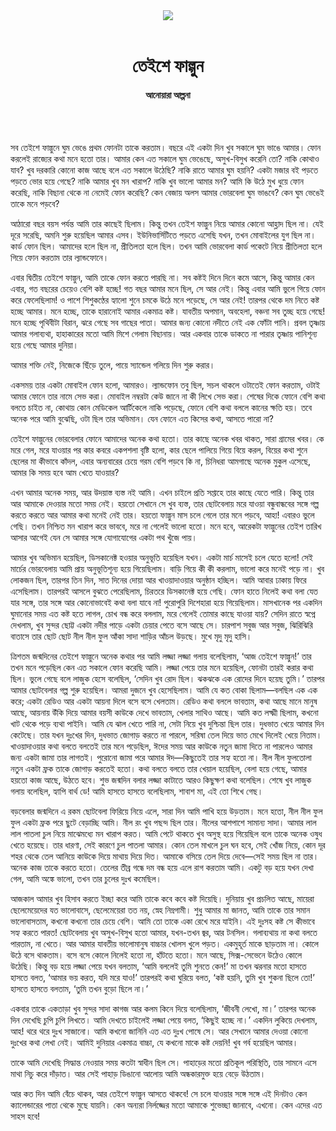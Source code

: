 <div align=center>
<img src=https://images.prothomalo.com/prothomalo-bangla%2F2021-03%2F51eb3017-862c-4d53-a602-cc977902ac9f%2F23_falgun_cover.png?rect=0%2C158%2C900%2C473&w=1200&ar=40%3A21&auto=format%2Ccompress&ogImage=true&mode=crop&overlay=&overlay_position=bottom&overlay_width_pct=1 />
<br><br>
<h1>তেইশে ফাল্গুন</h1> 
<h4>আনোয়ারা আল্পনা</h4>
<br><br>
</div>

সব তেইশে ফাল্গুনে ঘুম ভেঙে প্রথম ফোনটা তাকে করতাম। বছরে এই একটা দিন খুব সকালে ঘুম ভাঙে আমার। ফোন করলেই রাজ্যের কথা মনে হতো তার। আমার কেন এত সকালে ঘুম ভেঙেছে, অসুখ-বিসুখ করেনি তো? নাকি কোথাও যাব? খুব দরকারি কোনো কাজ আছে বলে এত সকালে উঠেছি? নাকি রাতে আমার ঘুম হয়নি? একটা মজার বই পড়তে পড়তে ভোর হয়ে গেছে? নাকি আমার খুব মন খারাপ? নাকি খুব ভালো আমার মন? আমি কি উঠে মুখ ধুয়ে ফোন করেছি, নাকি বিছানা থেকে না নেমেই ফোন করেছি? কেন বেজায় অলস আমার ভোরবেলা ঘুম ভাঙবে? কেন ঘুম ভেঙেই তাকে মনে পড়বে?

আঠারো বছর বয়স পর্যন্ত আমি তার কাছেই ছিলাম। কিন্তু তখন তেইশ ফাল্গুন নিয়ে আমার কোনো আহ্লাদ ছিল না। যেই দূরে সরেছি, অমনি শুরু হয়েছিল আমার এসব। ইউনিভার্সিটিতে পড়তে এসেছি যখন, তখন মোবাইলের যুগ ছিল না। কার্ড ফোন ছিল। আমাদের হলে ছিল না, প্রীতিলতা হলে ছিল। তখন আমি ভোরবেলা কার্ড পকেটে নিয়ে প্রীতিলতা হলে গিয়ে ফোন করতাম তার ল্যান্ডফোনে।

এবার দ্বিতীয় তেইশে ফাল্গুন, আমি তাকে ফোন করতে পারছি না। সব কষ্টই দিনে দিনে কমে আসে, কিন্তু আমার কেন এবার, গত বছরের চেয়েও বেশি কষ্ট হচ্ছে! গত বছর আমার মনে ছিল, সে আর নেই। কিন্তু এবার আমি ভুলে গিয়ে ফোন করে ফেলেছিলাম! ও পাশে শিশুকণ্ঠের হ্যালো শুনে চমকে উঠে মনে পড়েছে, সে আর নেই! তারপর থেকে দম নিতে কষ্ট হচ্ছে আমার। মনে হচ্ছে, তাকে হারানোই আমার একমাত্র কষ্ট। যাবতীয় অপমান, অবহেলা, বঞ্চনা সব তুচ্ছ হয়ে গেছে! মনে হচ্ছে পৃথিবীটা বিরান, ঝরে গেছে সব গাছের পাতা। আমার জন্য কোনো নদীতে নেই এক ফোঁটা পানি। প্রবল তৃষ্ণায় আমার গলাব্যথা, হাহাকারের মতো আমি মিশে গেলাম বিছানায়। আর একবার তাকে ডাকতে না পারার তৃষ্ণায় পানিশূন্য হয়ে গেছে আমার দুনিয়া।

আমার শক্তি নেই, নিজেকে ছিঁড়ে তুলে, পায়ে স্যান্ডেল গলিয়ে দিন শুরু করার।

একসময় তার একটা মোবাইল ফোন হলো, আমারও। ল্যান্ডফোন তবু ছিল, সচল থাকলে ওটাতেই ফোন করতাম, ওটাই আমার ফোনে তার নামে সেভ করা। মোবাইল নম্বরটা কেউ জানে না কী লিখে সেভ করা। শেষের দিকে ফোনে বেশি কথা বলতে চাইত না, কোথায় কোন মেডিকেল আর্টিকেলে নাকি পড়েছে, ফোনে বেশি কথা বললে কানের ক্ষতি হয়। তবে অনেক পরে আমি বুঝেছি, ওটা ছিল তার অভিমান। যেন ফোনে এত কিসের কথা, আসতে পারো না?

তেইশে ফাল্গুনের ভোরবেলার ফোনে আমাদের অনেক কথা হতো। তার কাছে অনেক খবর থাকত, সারা গ্রামের খবর। কে মরে গেল, মরে যাওয়ার পর কার কবরে একপশলা বৃষ্টি হলো, কার ছেলে পালিয়ে গিয়ে বিয়ে করল, বিয়ের কথা শুনে ছেলের মা কীভাবে কাঁদল, এবার অন্যবারের চেয়ে গরম বেশি পড়বে কি না, চিনিধরা আমগাছে অনেক মুকুল এসেছে, আমার কি সময় হবে আম খেতে যাওয়ার?

এখন আমার অনেক সময়, আর উদয়াস্ত ব্যস্ত নই আমি। এখন চাইলে প্রতি সপ্তাহে তার কাছে যেতে পারি। কিন্তু তার আর আমাকে দেওয়ার মতো সময় নেই। হয়তো সেখানে সে খুব ব্যস্ত, তার ছোটবেলায় মরে যাওয়া বন্ধুবান্ধবের সঙ্গে গল্প করতে করতে আর আমার কথা মনেই নেই তার। হয়তো ফাল্গুন মাস চলে গেলে তার মনে পড়বে, আহা! এবারও ভুলে গেছি। তখন নিশ্চিত মন খারাপ করে ভাববে, মরে না গেলেই ভালো হতো। মনে হবে, আরেকটা ফাল্গুনের তেইশ তারিখ আসার আগেই যেন সে আমার সঙ্গে যোগাযোগের একটা পথ খুঁজে পায়।

আমার খুব অভিমান হয়েছিল, ডিসকানেক্ট হওয়ার অনুভূতি হয়েছিল যখন। একটা মার্চ মাসেই চলে যেতে হলো! সেই মার্চের ভোরবেলায় আমি প্রায় অনুভূতিশূন্য হয়ে গিয়েছিলাম। বাড়ি গিয়ে কী কী করলাম, ভালো করে মনেই পড়ে না। খুব লোকজন ছিল, তারপর তিন দিন, সাত দিনের দোয়া আর খাওয়াদাওয়ার অনুষ্ঠান হচ্ছিল। আমি আবার ঢাকায় ফিরে এসেছিলাম। তারপরই আসলে বুঝতে পেরেছিলাম, চিরতরে ডিসকানেক্ট হয়ে গেছি। ফোন হাতে নিলেই কথা বলা যেত যার সঙ্গে, তার সঙ্গে আর কোনোভাবেই কথা বলা যাবে না! পুরোপুরি দিশেহারা হয়ে গিয়েছিলাম। মাসখানেক পর একদিন ঘুমানোর সময় এত কষ্ট হতে লাগল, চোখ বন্ধ করে বললাম, মরে গেলেই তোমার কাছে যাওয়া যায়? সেদিন রাতে স্বপ্নে দেখলাম, খুব সুন্দর ছোট্ট একটা নদীর পাড়ে একটা চেয়ার পেতে বসে আছে সে। চারপাশ সবুজ আর সবুজ, ঝিরিঝিরি বাতাসে তার ছোট ছোট নীল নীল ফুল আঁকা সাদা শাড়ির আঁচল উড়ছে। মুখে মৃদু মৃদু হাসি।

ত্রিশতম জন্মদিনের তেইশে ফাল্গুনে অনেক কথার পর আমি লজ্জা লজ্জা গলায় বলেছিলাম, ‘আজ তেইশে ফাল্গুন!’ তার তখন মনে পড়েছিল কেন এত সকালে ফোন করেছি আমি। লজ্জা পেয়ে তার মনে হয়েছিল, ফোনটা তারই করার কথা ছিল। ভুলে গেছে বলে লাজুক হেসে বলেছিল, ‘সেদিন খুব রোদ ছিল। ঝকঝকে এক রোদের দিনে হয়েছ তুমি।’ তারপর আমার ছোটবেলার গল্প শুরু হয়েছিল। আমরা দুজনে খুব হেসেছিলাম। আমি যে কত বোকা ছিলাম—বলছিল এক এক করে; একটা রেডিও আর একটা আয়না দিলে বসে বসে খেলতাম। রেডিও কথা বললে ভাবতাম, কথা আছে মানে মানুষ আছে, আয়নায় উঁকি দিয়ে আমার বয়সী কাউকে দেখে ভাবতাম, খেলার সাথিও আছে। আমি কত লক্ষ্মী ছিলাম, কখনো খাট থেকে পড়ে ব্যথা পাইনি। আমি যে ঝাল খেতে পারি না, সেটা নিয়ে খুব দুশ্চিন্তা ছিল তার। দুধভাত খেয়ে আমার দিন কেটেছে। তার যখন দুঃখের দিন, দুধভাত জোগাড় করতে না পারলে, সরিষা তেল দিয়ে ভাত মেখে দিলেই খেয়ে নিতাম। খাওয়াদাওয়ার কথা বলতে বলতেই তার মনে পড়েছিল, ঈদের সময় আর কাউকে নতুন জামা দিতে না পারলেও আমার জন্য একটা জামা তার লাগতই। পুরোনো জামা পরে আমার ঈদ—কিছুতেই তার সহ্য হতো না। নীল নীল ফুলতোলা নতুন একটা ফ্রক তাকে জোগাড় করতেই হতো। কথা বলতে বলতে তার খেয়াল হয়েছিল, বেলা হয়ে গেছে, আমার হয়তো কাজ আছে, উঠতে হবে। শুভ জন্মদিন বলার লজ্জা কাটাতে আরও কিছুক্ষণ কথা বলেছিল। শেষে খুব লাজুক গলায় বলেছিল, হ্যাপি বার্থ ডে! আমি হাসতে হাসতে বলেছিলাম, শাবাশ মা, এই তো শিখে গেছ।

বড়বেলার জন্মদিনে এ রকম ছোটবেলা ফিরিয়ে নিয়ে এলে, সারা দিন আমি পাখি হয়ে উড়তাম। মনে হতো, নীল নীল ফুল ফুল একটা ফ্রক পরে ছুটে বেড়াচ্ছি আমি। নীল রং খুব পছন্দ ছিল তার। নীলের আশপাশে সামান্য সাদা। আমার লাল লাল পাতলা চুল নিয়ে মাঝেমধ্যে মন খারাপ করত। আমি পেটে থাকতে খুব অসুস্থ হয়ে গিয়েছিল বলে তাকে অনেক ওষুধ খেতে হয়েছে। তার ধারণা, সেই কারণে চুল পাতলা আমার। কোন তেল মাখলে চুল ঘন হবে, সেই খোঁজ নিয়ে, কোন দূর শহর থেকে তেল আনিয়ে কাউকে দিয়ে মাথায় দিয়ে দিত। আমাকে বসিয়ে তেল দিয়ে দেবে—সেই সময় ছিল না তার। অনেক কাজ তাকে করতে হতো। তেলের তীব্র গন্ধে দম বন্ধ হয়ে এলে রাগ করতাম আমি। একটু বড় হয়ে যখন দেখা গেল, আমি অঙ্কে ভালো, তখন তার চুলের দুঃখ কমেছিল।

আজকাল আমার খুব হিসাব করতে ইচ্ছা করে আমি তাকে কবে কবে কষ্ট দিয়েছি। দুনিয়ায় খুব প্রচলিত আছে, মায়েরা ছেলেমেয়েদের যত ভালোবাসে, ছেলেমেয়েরা তত নয়, স্নেহ নিম্নগামী। শুধু আমার মা জানত, আমি তাকে তার সমান ভালোবাসতাম, কখনো কখনো তার চেয়ে বেশি। আমি তো তাকে একা রেখে মরে যাইনি। এই দুঃসহ কষ্ট সে কীভাবে সহ্য করতে পারত! ছোটবেলায় খুব অসুখ-বিসুখ হতো আমার, যখন-তখন জ্বর, আর টনসিল। গলাব্যথায় না কথা বলতে পারতাম, না খেতে। আর আমার যাবতীয় ভালোমানুষ বাচ্চার খোলস খুলে পড়ত। একমুহূর্ত মাকে ছাড়তাম না। কোলে উঠে বসে থাকতাম। বসে বসে কোলে নিলেই হতো না, হাঁটতে হতো। মনে আছে, সিক্স-সেভেনে উঠেও কোলে উঠেছি। কিন্তু বড় হয়ে লজ্জা পেয়ে যখন বলতাম, ‘আমি বললেই তুমি শুনতে কেন!’ মা তখন ঝরনার মতো হাসতে হাসতে বলত, ‘আমার ভয় করত, যদি মরে যাও!’ তারপরই কথা ঘুরিয়ে বলত, ‘কষ্ট হয়নি, তুমি খুব শুকনা ছিলে তো!’ হাসতে হাসতে বলতাম, ‘তুমি তখন বুড়ো ছিলে না।’

একবার তাকে একতাড়া খুব সুন্দর সাদা কাগজ আর কলম কিনে দিয়ে বলেছিলাম, ‘জীবনী লেখো, মা।’ তারপর অনেক দিন দেখেছি চুপি চুপি লিখতে। আমি দেখতে চাইলেই লজ্জা পেয়ে বলত, ‘কিছুই হচ্ছে না।’ একদিন লুকিয়ে দেখলাম, আহ! থরে থরে দুঃখ সাজানো। আমি কখনো জানিনি এত এত দুঃখ পোষে সে। আর সেখানে আমার দেওয়া কোনো দুঃখের কথা লেখা নেই। আমিই দুনিয়ার একমাত্র বাচ্চা, যে কখনো মাকে কষ্ট দেয়নি! খুব গর্ব হয়েছিল আমার।

তাকে আমি দেখেছি সিদ্ধান্ত নেওয়ার সময় কতটা স্বাধীন ছিল সে। পাহাড়ের মতো প্রতিকূল পরিস্থিতি, তার সামনে এসে মাথা নিচু করে দাঁড়াত। আর সেই পাহাড় ডিঙানো আলোয় আমি অন্ধকারমুক্ত হয়ে বেড়ে উঠতাম।

আর কত দিন আমি বেঁচে থাকব, আর তেইশে ফাল্গুন আসতে থাকবে! সে চলে যাওয়ার সঙ্গে সঙ্গে এই দিনটাও কেন ক্যালেন্ডারের পাতা থেকে মুছে যায়নি। কেন অন্যরা নির্লজ্জের মতো আমাকে শুভেচ্ছা জানাবে, এখনো। কেন এদের এত সাহস হবে!

